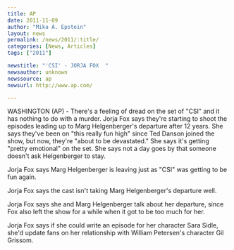 ```yaml
---
title: AP
date: 2011-11-09
author: "Mika A. Epstein"
layout: news
permalink: /news/2011/:title/
categories: [News, Articles]
tags: ["2011"]

newstitle: "'CSI' - JORJA FOX  "
newsauthor: unknown
newssource: ap
newsurl: http://www.ap.com/

---
```


WASHINGTON (AP) - There's a feeling of dread on the set of "CSI" and it has nothing to do with a murder. Jorja Fox says they're starting to shoot the episodes leading up to Marg Helgenberger's departure after 12 years. She says they've been on "this really fun high" since Ted Danson joined the show, but now, they're "about to be devastated." She says it's getting "pretty emotional" on the set. She says not a day goes by that someone doesn't ask Helgenberger to stay.

Jorja Fox says Marg Helgenberger is leaving just as "CSI" was getting to be fun again.

Jorja Fox says the cast isn't taking Marg Helgenberger's departure well.

Jorja Fox says she and Marg Helgenberger talk about her departure, since Fox also left the show for a while when it got to be too much for her.

Jorja Fox says if she could write an episode for her character Sara Sidle, she'd update fans on her relationship with William Petersen's character Gil Grissom.
